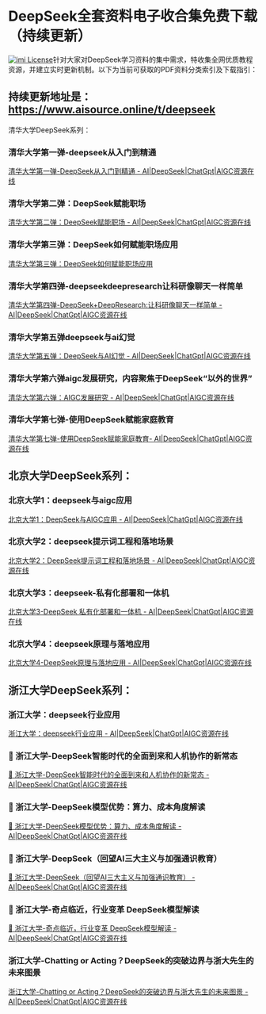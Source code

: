 # DeepSeek全套资料电子收合集免费下载（持续更新）
[![imi License](https://img.shields.io/badge/license-MIT-green)](https://github.com/xuejiazhi/pgii/blob/main/LICENSE)针对大家对DeepSeek学习资料的集中需求，特收集全网优质教程资源，并建立实时更新机制。以下为当前可获取的PDF资料分类索引及下载指引：

## 持续更新地址是：https://www.aisource.online/t/deepseek

清华大学DeepSeek系列：
### 清华大学第一弹-deepseek从入门到精通

[清华大学第一弹-DeepSeek从入门到精通 - AI|DeepSeek|ChatGpt|AIGC资源在线](https://www.aisource.online/d/7--%E6%B8%85%E5%8D%8E%E5%A4%A7%E5%AD%A6%E7%AC%AC%E4%B8%80%E5%BC%B9-deepseek%E4%BB%8E%E5%85%A5%E9%97%A8%E5%88%B0%E7%B2%BE%E9%80%9A)

### 清华大学第二弹：DeepSeek赋能职场

[清华大学第二弹：DeepSeek赋能职场 - AI|DeepSeek|ChatGpt|AIGC资源在线](https://www.aisource.online/d/8--%E6%B8%85%E5%8D%8E%E5%A4%A7%E5%AD%A6%E7%AC%AC%E4%BA%8C%E5%BC%B9deepseek%E8%B5%8B%E8%83%BD%E8%81%8C%E5%9C%BA)

### 清华大学第三弹：DeepSeek如何赋能职场应用
[清华大学第三弹：DeepSeek如何赋能职场应用](https://www.aisource.online/d/9--%E6%B8%85%E5%8D%8E%E5%A4%A7%E5%AD%A6%E7%AC%AC%E4%B8%89%E5%BC%B9-deepseek%E5%A6%82%E4%BD%95%E8%B5%8B%E8%83%BD%E8%81%8C%E5%9C%BA%E5%BA%94%E7%94%A8)

### 清华大学第四弹-deepseekdeepresearch让科研像聊天一样简单

[清华大学第四弹-DeepSeek+DeepResearch:让科研像聊天一样简单 - AI|DeepSeek|ChatGpt|AIGC资源在线](https://www.aisource.online/d/10--%E6%B8%85%E5%8D%8E%E5%A4%A7%E5%AD%A6%E7%AC%AC%E5%9B%9B%E5%BC%B9-deepseekdeepresearch%E8%AE%A9%E7%A7%91%E7%A0%94%E5%83%8F%E8%81%8A%E5%A4%A9%E4%B8%80%E6%A0%B7%E7%AE%80%E5%8D%95)

### 清华大学第五弹deepseek与ai幻觉

[清华大学第五弹：DeepSeek与AI幻觉 - AI|DeepSeek|ChatGpt|AIGC资源在线](https://www.aisource.online/d/11--%E6%B8%85%E5%8D%8E%E5%A4%A7%E5%AD%A6%E7%AC%AC%E4%BA%94%E5%BC%B9deepseek%E4%B8%8Eai%E5%B9%BB%E8%A7%89)

### 清华大学第六弹aigc发展研究，内容聚焦于DeepSeek“以外的世界”

[清华大学第六弹：AIGC发展研究 - AI|DeepSeek|ChatGpt|AIGC资源在线](https://www.aisource.online/d/44--%E6%B8%85%E5%8D%8E%E5%A4%A7%E5%AD%A6%E7%AC%AC%E5%85%AD%E5%BC%B9aigc%E5%8F%91%E5%B1%95%E7%A0%94%E7%A9%B6)

### 清华大学第七弹-使用DeepSeek赋能家庭教育
[清华大学第七弹-使用DeepSeek赋能家庭教育- AI|DeepSeek|ChatGpt|AIGC资源在线](https://www.aisource.online/d/47-%E6%B8%85%E5%8D%8E%E5%A4%A7%E5%AD%A6%E7%AC%AC%E4%B8%83%E5%BC%B9-%E4%BD%BF%E7%94%A8deepseek%E8%B5%8B%E8%83%BD%E5%AE%B6%E5%BA%AD%E6%95%99%E8%82%B2)

## 北京大学DeepSeek系列：
### 北京大学1：deepseek与aigc应用

[北京大学1：DeepSeek与AIGC应用 - AI|DeepSeek|ChatGpt|AIGC资源在线](https://www.aisource.online/d/12-%E5%8C%97%E4%BA%AC%E5%A4%A7%E5%AD%A61deepseek%E4%B8%8Eaigc%E5%BA%94%E7%94%A8)

### 北京大学2：deepseek提示词工程和落地场景

[北京大学2：DeepSeek提示词工程和落地场景 - AI|DeepSeek|ChatGpt|AIGC资源在线](https://www.aisource.online/d/13-%E5%8C%97%E4%BA%AC%E5%A4%A7%E5%AD%A62deepseek%E6%8F%90%E7%A4%BA%E8%AF%8D%E5%B7%A5%E7%A8%8B%E5%92%8C%E8%90%BD%E5%9C%B0%E5%9C%BA%E6%99%AF)

### 北京大学3：deepseek-私有化部署和一体机

[北京大学3-DeepSeek 私有化部署和一体机 - AI|DeepSeek|ChatGpt|AIGC资源在线](https://www.aisource.online/d/14-%E5%8C%97%E4%BA%AC%E5%A4%A7%E5%AD%A63-deepseek-%E7%A7%81%E6%9C%89%E5%8C%96%E9%83%A8%E7%BD%B2%E5%92%8C%E4%B8%80%E4%BD%93%E6%9C%BA)

### 北京大学4：deepseek原理与落地应用

[北京大学4-DeepSeek原理与落地应用 - AI|DeepSeek|ChatGpt|AIGC资源在线](https://www.aisource.online/d/43--%E5%8C%97%E4%BA%AC%E5%A4%A7%E5%AD%A64-deepseek%E5%8E%9F%E7%90%86%E4%B8%8E%E8%90%BD%E5%9C%B0%E5%BA%94%E7%94%A8)
​
## 浙江大学DeepSeek系列：
### 浙江大学：deepseek行业应用
[浙江大学：deepseek行业应用 - AI|DeepSeek|ChatGpt|AIGC资源在线](https://www.aisource.online/d/15-%E6%B5%99%E6%B1%9F%E5%A4%A7%E5%AD%A6deepseek%E8%A1%8C%E4%B8%9A%E5%BA%94%E7%94%A8)

### 📔 浙江大学-DeepSeek智能时代的全面到来和人机协作的新常态
[📔 浙江大学-DeepSeek智能时代的全面到来和人机协作的新常态 - AI|DeepSeek|ChatGpt|AIGC资源在线](https://www.aisource.online/d/41--%E6%B5%99%E6%B1%9F%E5%A4%A7%E5%AD%A6-deepseek%E6%99%BA%E8%83%BD%E6%97%B6%E4%BB%A3%E7%9A%84%E5%85%A8%E9%9D%A2%E5%88%B0%E6%9D%A5%E5%92%8C%E4%BA%BA%E6%9C%BA%E5%8D%8F%E4%BD%9C%E7%9A%84%E6%96%B0%E5%B8%B8%E6%80%81)

### 📔 浙江大学-DeepSeek模型优势：算力、成本角度解读
[📔 浙江大学-DeepSeek模型优势：算力、成本角度解读 - AI|DeepSeek|ChatGpt|AIGC资源在线](https://www.aisource.online/d/45--%E6%B5%99%E6%B1%9F%E5%A4%A7%E5%AD%A6-deepseek%E6%A8%A1%E5%9E%8B%E4%BC%98%E5%8A%BF%E7%AE%97%E5%8A%9B%E6%88%90%E6%9C%AC%E8%A7%92%E5%BA%A6%E8%A7%A3%E8%AF%BB)

### 📔 浙江大学-DeepSeek（回望AI三大主义与加强通识教育）
[📔 浙江大学-DeepSeek（回望AI三大主义与加强通识教育） - AI|DeepSeek|ChatGpt|AIGC资源在线](https://www.aisource.online/d/40--%E6%B5%99%E6%B1%9F%E5%A4%A7%E5%AD%A6-deepseek%E5%9B%9E%E6%9C%9Bai%E4%B8%89%E5%A4%A7%E4%B8%BB%E4%B9%89%E4%B8%8E%E5%8A%A0%E5%BC%BA%E9%80%9A%E8%AF%86%E6%95%99%E8%82%B2)

### 📔 浙江大学-奇点临近，行业变革 DeepSeek模型解读
[📔 浙江大学-奇点临近，行业变革 DeepSeek模型解读 - AI|DeepSeek|ChatGpt|AIGC资源在线](https://www.aisource.online/d/42--%E6%B5%99%E6%B1%9F%E5%A4%A7%E5%AD%A6-%E5%A5%87%E7%82%B9%E4%B8%B4%E8%BF%91%E8%A1%8C%E4%B8%9A%E5%8F%98%E9%9D%A9-deepseek%E6%A8%A1%E5%9E%8B%E8%A7%A3%E8%AF%BB)

### 浙江大学-Chatting or Acting？DeepSeek的突破边界与浙大先生的未来图景
[浙江大学-Chatting or Acting？DeepSeek的突破边界与浙大先生的未来图景 - AI|DeepSeek|ChatGpt|AIGC资源在线](https://www.aisource.online/d/37-%E6%B5%99%E6%B1%9F%E5%A4%A7%E5%AD%A6-chatting-or-actingdeepseek%E7%9A%84%E7%AA%81%E7%A0%B4%E8%BE%B9%E7%95%8C%E4%B8%8E%E6%B5%99%E5%A4%A7%E5%85%88%E7%94%9F%E7%9A%84%E6%9C%AA%E6%9D%A5%E5%9B%BE%E6%99%AF)
